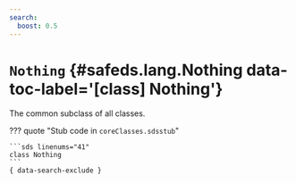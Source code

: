 ```yaml
---
search:
  boost: 0.5
---
```


[//]: # (DO NOT EDIT THIS FILE DIRECTLY. Instead, edit the corresponding stub file and execute `npm run docs:api`.)

# <code class="doc-symbol doc-symbol-class"></code> `Nothing` {#safeds.lang.Nothing data-toc-label='[class] Nothing'}

The common subclass of all classes.

??? quote "Stub code in `coreClasses.sdsstub`"

    ```sds linenums="41"
    class Nothing
    ```
    { data-search-exclude }
